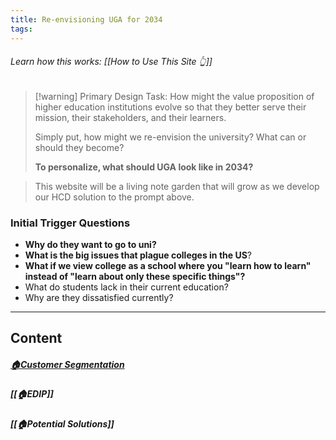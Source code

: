 ```yaml
---
title: Re-envisioning UGA for 2034
tags:
---
```

###### Learn how this works: [[How to Use This Site 👆]]

>[!warning] Primary Design Task: 
>How might the value proposition of higher education institutions evolve so that they better serve their mission, their stakeholders, and their learners. 
>
>Simply put, how might we re-envision the university? What can or should they become? 
>
>**To personalize, what should UGA look like in 2034?**

> This website will be a living note garden that will grow as we develop our HCD solution to the prompt above.
### Initial Trigger Questions
- **Why do they want to go to uni?**
- **What is the big issues that plague colleges in the US**?
- **What if we view college as a school where you "learn how to learn" instead of "learn about only these specific things"?**
- What do students lack in their current education?
- Why are they dissatisfied currently?
---
## Content
##### [🏠Customer Segmentation](🏠Customer%20Segments.md)
##### [[🏠EDIP]]
##### [[🏠Potential Solutions]]